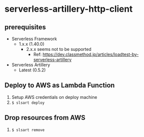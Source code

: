 # serverless-artillery-http-client

## prerequisites
- Serverless Framework
  - 1.x.x (1.40.0)
    - 2.x.x seems not to be supported
      - Ref: https://dev.classmethod.jp/articles/loadtest-by-serverless-artillery
- Serverless Artillery
  - Latest (0.5.2)

## Deploy to AWS as Lambda Function
1. Setup AWS credentials on deploy machine
1. `$ slsart deploy`

## Drop resources from AWS
1. `$ slsart remove`